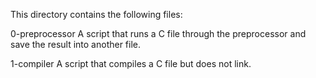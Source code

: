 This directory contains the following files:

0-preprocessor
A script that runs a C file through the preprocessor and save the result into another file.

1-compiler 
A script that compiles a C file but does not link.

